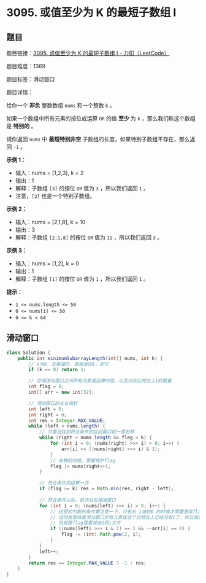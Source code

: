 # 3095. 或值至少为 K 的最短子数组 I

## 题目

题目链接：[3095. 或值至少为 K 的最短子数组 I - 力扣（LeetCode）](https://leetcode.cn/problems/shortest-subarray-with-or-at-least-k-i/description/)

题目难度：1369

题目标签：滑动窗口

题目详情：

给你一个 **非负** 整数数组 `nums` 和一个整数 `k` 。

如果一个数组中所有元素的按位或运算 `OR` 的值 **至少** 为 `k` ，那么我们称这个数组是 **特别的** 。

请你返回 `nums` 中 **最短特别非空** 子数组的长度，如果特别子数组不存在，那么返回 `-1` 。

**示例 1：**

- 输入：nums = [1,2,3], k = 2
- 输出：1
- 解释：子数组 `[3]` 的按位 `OR` 值为 `3` ，所以我们返回 `1` 。
- 注意，`[2]` 也是一个特别子数组。

**示例 2：**

- 输入：nums = [2,1,8], k = 10
- 输出：3
- 解释：子数组 `[2,1,8]` 的按位 `OR` 值为 `11` ，所以我们返回 `3` 。

**示例 3：**

- 输入：nums = [1,2], k = 0
- 输出：1
- 解释：子数组 `[1]` 的按位 `OR` 值为 `1` ，所以我们返回 `1` 。

**提示：**

- `1 <= nums.length <= 50`
- `0 <= nums[i] <= 50`
- `0 <= k < 64`



## 滑动窗口

``` java
class Solution {
    public int minimumSubarrayLength(int[] nums, int k) {
        // k为0，无需遍历，直接返回1，即可
        if (k == 0) return 1;

        // 存储滑动窗口之间所有元素或运算的值，以及对应比特位上1的数量
        int flag = 0;
        int[] arr = new int[32];

        // 滑动窗口的左右指针
        int left = 0;
        int right = 0;
        int res = Integer.MAX_VALUE;
        while (left < nums.length) {
            // 只要没找到符合条件的区间窗口就一直右移
            while (right < nums.length && flag < k) {
                for (int i = 0; (nums[right] >>> i) > 0; i++) {
                    arr[i] += ((nums[right] >>> i) & 1);
                }
                // 右移的时候，需要维护flag
                flag |= nums[right++];
            }

            // 符合条件则结算一次
            if (flag >= k) res = Math.min(res, right - left);
            
            // 符合条件以后，依次从左缩减窗口
            for (int i = 0; (nums[left] >>> i) > 0; i++) {
                // 这里的判断的条件要注意一下，只有从 1减到0 的时候才需要更改flag的值
                // 这时候意味着滑动窗口所有元素在这个比特位上已经没有1了，所以或运算的结果在此比特位上为0
                // 也就是flag需要减去2的i次方
                if ((nums[left] >>> i & 1) == 1 && --arr[i] == 0) {
                    flag -= (int) Math.pow(2, i);
                }
            }
            left++;
        }
        return res == Integer.MAX_VALUE ? -1 : res;
    }
}
```